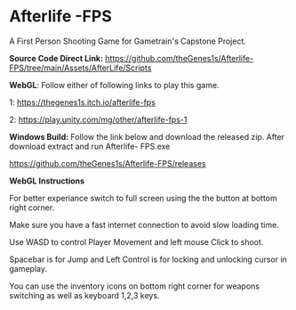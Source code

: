 # Afterlife -FPS 
 A First Person Shooting Game for Gametrain's Capstone Project.
 
 **Source Code Direct Link:**
 https://github.com/theGenes1s/Afterlife-FPS/tree/main/Assets/AfterLife/Scripts
 
 **WebGL**: Follow either of following links to play this game.
 
 1: https://thegenes1s.itch.io/afterlife-fps
 
 2: https://play.unity.com/mg/other/afterlife-fps-1
 
 
 **Windows Build:** Follow the link below and download the released zip. After download extract and run Afterlife- FPS.exe
 
 https://github.com/theGenes1s/Afterlife-FPS/releases
 
 
 **WebGL Instructions**
 
 For better experiance switch to full screen using the the button at bottom right corner.
 
 Make sure you have a fast internet connection to avoid slow loading time.
 
 Use WASD to control Player Movement and left mouse Click to shoot. 
 
 Spacebar is for Jump and Left Control is for locking and unlocking cursor in gameplay. 
 
 You can use the inventory icons on bottom right corner for weapons switching as well as keyboard 1,2,3 keys.
